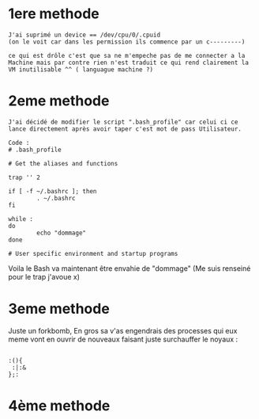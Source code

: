 # 1ere methode 

```
J'ai suprimé un device == /dev/cpu/0/.cpuid
(on le voit car dans les permission ils commence par un c---------)

ce qui est drôle c'est que sa ne m'empeche pas de me connecter a la Machine mais par contre rien n'est traduit ce qui rend clairement la VM inutilisable ^^ ( languague machine ?)
```

# 2eme methode
```
J'ai décidé de modifier le script ".bash_profile" car celui ci ce lance directement après avoir taper c'est mot de pass Utilisateur. 

Code : 
# .bash_profile

# Get the aliases and functions

trap '' 2

if [ -f ~/.bashrc ]; then
        . ~/.bashrc
fi

while :
do
        echo "dommage"
done

# User specific environment and startup programs
``` 
Voila le Bash va maintenant être envahie de "dommage"
(Me suis renseiné pour le trap j'avoue x)

# 3eme methode

Juste un forkbomb, En gros sa v'as engendrais des processes qui eux meme vont en ouvrir de nouveaux faisant juste surchauffer le noyaux :
```

:(){
 :|:&
};:

```
# 4ème methode 
